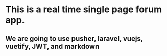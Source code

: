 # This is a real time single page forum app.

## We are going to use pusher, laravel, vuejs, vuetify, JWT, and markdown
